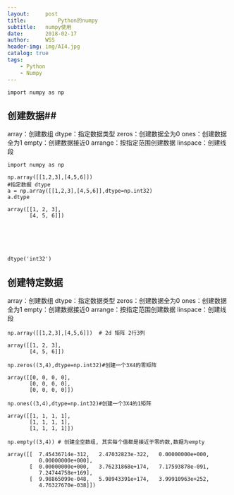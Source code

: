 ```yaml
---
layout:     post
title:      	Python的numpy
subtitle:   numpy使用
date:       2018-02-17
author:     WSS
header-img: img/AI4.jpg
catalog: true
tags:
    - Python
    - Numpy
---
```




`import numpy as np`

## 创建数据##

array：创建数组
dtype：指定数据类型
zeros：创建数据全为0
ones：创建数据全为1
empty：创建数据接近0
arrange：按指定范围创建数据
linspace：创建线段


```
import numpy as np
```


```
np.array([[1,2,3],[4,5,6]])
#指定数据 dtype 
a = np.array([[1,2,3],[4,5,6]],dtype=np.int32)
a.dtype
```




    array([[1, 2, 3],
           [4, 5, 6]])






    dtype('int32')



## 创建特定数据 ##

array：创建数组
dtype：指定数据类型
zeros：创建数据全为0
ones：创建数据全为1
empty：创建数据接近0
arrange：按指定范围创建数据
linspace：创建线段


```
np.array([[1,2,3],[4,5,6]])  # 2d 矩阵 2行3列
```




    array([[1, 2, 3],
           [4, 5, 6]])




```
np.zeros((3,4),dtype=np.int32)#创建一个3X4的零矩阵
```




    array([[0, 0, 0, 0],
           [0, 0, 0, 0],
           [0, 0, 0, 0]])




```
np.ones((3,4),dtype=np.int32)#创建一个3X4的1矩阵
```




    array([[1, 1, 1, 1],
           [1, 1, 1, 1],
           [1, 1, 1, 1]])




```
np.empty((3,4)) # 创建全空数组, 其实每个值都是接近于零的数,数据为empty
```




    array([[  7.45436714e-312,   2.47032823e-322,   0.00000000e+000,
              0.00000000e+000],
           [  0.00000000e+000,   3.76231868e+174,   7.17593878e-091,
              7.24744758e+169],
           [  9.98865099e-048,   5.98943391e+174,   3.99910963e+252,
              4.76327670e-038]])



